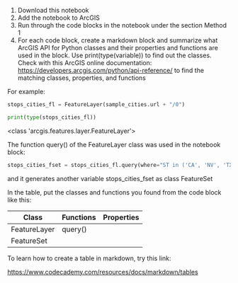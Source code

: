 
1. Download this notebook
2. Add the notebook to ArcGIS
3. Run through the code blocks in the notebook under the section Method 1
4. For each code block, create a markdown block and summarize what ArcGIS API for Python classes and their properties and functions are used in the block. Use print(type(variable)) to find out the classes. Check with this ArcGIS online documentation: https://developers.arcgis.com/python/api-reference/ to find the matching classes, properties, and functions 

For example: 

```python
stops_cities_fl = FeatureLayer(sample_cities.url + "/0")

print(type(stops_cities_fl))

```

<class 'arcgis.features.layer.FeatureLayer'>


The function query() of the FeatureLayer class was used in the notebook block: 

```python
stops_cities_fset = stops_cities_fl.query(where="ST in ('CA', 'NV', 'TX', 'AZ', 'LA', 'FL')  AND NAME IN ({0})".format(values), as_df=False)

```
 and it generates another variable stops_cities_fset as class FeatureSet

In the table, put the classes and functions you found from the code block like this:

| Class    | Functions | Properties|
| -------- | ------- |------|
| FeatureLayer  | query()    | |
|FeatureSet | | |

To learn how to create a table in markdown, try this link:

https://www.codecademy.com/resources/docs/markdown/tables



